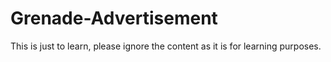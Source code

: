 # Grenade-Advertisement
This is just to learn, please ignore the content as it is for learning purposes.
